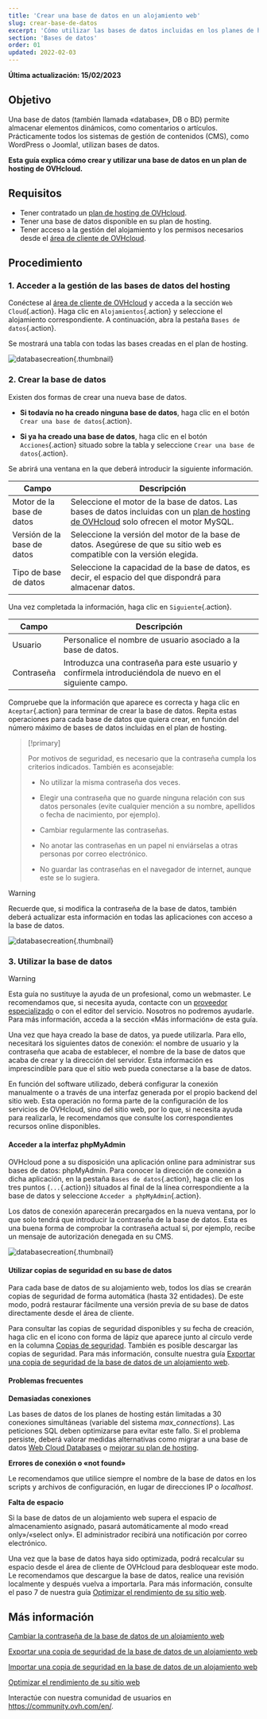 ```yaml
---
title: 'Crear una base de datos en un alojamiento web'
slug: crear-base-de-datos
excerpt: 'Cómo utilizar las bases de datos incluidas en los planes de hosting de OVHcloud'
section: 'Bases de datos'
order: 01
updated: 2022-02-03
---
```


**Última actualización: 15/02/2023**

## Objetivo

Una base de datos (también llamada «database», DB o BD) permite almacenar elementos dinámicos, como comentarios o artículos. Prácticamente todos los sistemas de gestión de contenidos (CMS), como WordPress o Joomla!, utilizan bases de datos.

**Esta guía explica cómo crear y utilizar una base de datos en un plan de hosting de OVHcloud.**

## Requisitos

- Tener contratado un [plan de hosting de OVHcloud](https://www.ovhcloud.com/es-es/web-hosting/).
- Tener una base de datos disponible en su plan de hosting.
- Tener acceso a la gestión del alojamiento y los permisos necesarios desde el [área de cliente de OVHcloud](https://www.ovh.com/auth/?action=gotomanager&from=https://www.ovh.es/&ovhSubsidiary=es). 

## Procedimiento

### 1. Acceder a la gestión de las bases de datos del hosting

Conéctese al [área de cliente de OVHcloud](https://www.ovh.com/auth/?action=gotomanager&from=https://www.ovh.es/&ovhSubsidiary=es) y acceda a la sección `Web Cloud`{.action}. Haga clic en `Alojamientos`{.action} y seleccione el alojamiento correspondiente. A continuación, abra la pestaña `Bases de datos`{.action}.

Se mostrará una tabla con todas las bases creadas en el plan de hosting.

![databasecreation](images/database-creation-step1.png){.thumbnail}

### 2. Crear la base de datos

Existen dos formas de crear una nueva base de datos.

- **Si todavía no ha creado ninguna base de datos**, haga clic en el botón `Crear una base de datos`{.action}.

- **Si ya ha creado una base de datos**, haga clic en el botón `Acciones`{.action} situado sobre la tabla y seleccione `Crear una base de datos`{.action}.

Se abrirá una ventana en la que deberá introducir la siguiente información.

|Campo|Descripción|  
|---|---|  
|Motor de la base de datos|Seleccione el motor de la base de datos. Las bases de datos incluidas con un [plan de hosting de OVHcloud](https://www.ovh.es/hosting) solo ofrecen el motor MySQL.|  
|Versión de la base de datos|Seleccione la versión del motor de la base de datos. Asegúrese de que su sitio web es compatible con la versión elegida. |  
|Tipo de base de datos|Seleccione la capacidad de la base de datos, es decir, el espacio del que dispondrá para almacenar datos.|   

Una vez completada la información, haga clic en `Siguiente`{.action}.

|Campo|Descripción|   
|---|---|   
|Usuario|Personalice el nombre de usuario asociado a la base de datos.|   
|Contraseña|Introduzca una contraseña para este usuario y confírmela introduciéndola de nuevo en el siguiente campo.|   

Compruebe que la información que aparece es correcta y haga clic en `Aceptar`{.action} para terminar de crear la base de datos. Repita estas operaciones para cada base de datos que quiera crear, en función del número máximo de bases de datos incluidas en el plan de hosting.

> [!primary]
>
> Por motivos de seguridad, es necesario que la contraseña cumpla los criterios indicados. También es aconsejable:
>
> - No utilizar la misma contraseña dos veces.
>
> - Elegir una contraseña que no guarde ninguna relación con sus datos personales (evite cualquier mención a su nombre, apellidos o fecha de nacimiento, por ejemplo).
>
> - Cambiar regularmente las contraseñas.
>
> - No anotar las contraseñas en un papel ni enviárselas a otras personas por correo electrónico.
>
> - No guardar las contraseñas en el navegador de internet, aunque este se lo sugiera.
>

> [!warning]
>Recuerde que, si modifica la contraseña de la base de datos, también deberá actualizar esta información en todas las aplicaciones con acceso a la base de datos.
>


![databasecreation](images/database-creation-step2.png){.thumbnail}

### 3. Utilizar la base de datos

> [!warning]
>Esta guía no sustituye la ayuda de un profesional, como un webmaster. Le recomendamos que, si necesita ayuda, contacte con un [proveedor especializado](https://partner.ovhcloud.com/es-es/directory/) o con el editor del servicio. Nosotros no podremos ayudarle. Para más información, acceda a la sección «Más información» de esta guía.
>

Una vez que haya creado la base de datos, ya puede utilizarla. Para ello, necesitará los siguientes datos de conexión: el nombre de usuario y la contraseña que acaba de establecer, el nombre de la base de datos que acaba de crear y la dirección del servidor. Esta información es imprescindible para que el sitio web pueda conectarse a la base de datos.

En función del software utilizado, deberá configurar la conexión manualmente o a través de una interfaz generada por el propio backend del sitio web. Esta operación no forma parte de la configuración de los servicios de OVHcloud, sino del sitio web, por lo que, si necesita ayuda para realizarla, le recomendamos que consulte los correspondientes recursos online disponibles. 

#### Acceder a la interfaz phpMyAdmin

OVHcloud pone a su disposición una aplicación online para administrar sus bases de datos: phpMyAdmin. Para conocer la dirección de conexión a dicha aplicación, en la pestaña `Bases de datos`{.action}, haga clic en los tres puntos (`...`{.action}) situados al final de la línea correspondiente a la base de datos y seleccione `Acceder a phpMyAdmin`{.action}.

Los datos de conexión aparecerán precargados en la nueva ventana, por lo que solo tendrá que introducir la contraseña de la base de datos. Esta es una buena forma de comprobar la contraseña actual si, por ejemplo, recibe un mensaje de autorización denegada en su CMS.

![databasecreation](images/database-creation-step3.png){.thumbnail}


#### Utilizar copias de seguridad en su base de datos

Para cada base de datos de su alojamiento web, todos los días se crearán copias de seguridad de forma automática (hasta 32 entidades). De este modo, podrá restaurar fácilmente una versión previa de su base de datos directamente desde el área de cliente. 

Para consultar las copias de seguridad disponibles y su fecha de creación, haga clic en el icono con forma de lápiz que aparece junto al círculo verde en la columna [Copias de seguridad](../web_hosting_exportacion_de_una_base_de_datos). También es posible descargar las copias de seguridad. Para más información, consulte nuestra guía [Exportar una copia de seguridad de la base de datos de un alojamiento web](../web_hosting_exportacion_de_una_base_de_datos).

#### Problemas frecuentes

**Demasiadas conexiones**

Las bases de datos de los planes de hosting están limitadas a 30 conexiones simultáneas (variable del sistema *max_connections*). Las peticiones SQL deben optimizarse para evitar este fallo. Si el problema persiste, deberá valorar medidas alternativas como migrar a una base de datos [Web Cloud Databases](https://www.ovh.es/cloud/cloud-databases/) o [mejorar su plan de hosting](https://www.ovhcloud.com/es-es/web-hosting/uc-best-web-hosting/). 

**Errores de conexión o «not found»**

Le recomendamos que utilice siempre el nombre de la base de datos en los scripts y archivos de configuración, en lugar de direcciones IP o _localhost_.

**Falta de espacio**

Si la base de datos de un alojamiento web supera el espacio de almacenamiento asignado, pasará automáticamente al modo «read only»/«select only». El administrador recibirá una notificación por correo electrónico.

Una vez que la base de datos haya sido optimizada, podrá recalcular su espacio desde el área de cliente de OVHcloud para desbloquear este modo. Le recomendamos que descargue la base de datos, realice una revisión localmente y después vuelva a importarla. Para más información, consulte el paso 7 de nuestra guía [Optimizar el rendimiento de su sitio web](../web_hosting_guia_de_optimizacion_del_rendimiento_de_un_sitio_web/#paso-7-optimizar-su-base-de-datos).


## Más información

[Cambiar la contraseña de la base de datos de un alojamiento web](../cambiar-contrasena-base-de-datos)

[Exportar una copia de seguridad de la base de datos de un alojamiento web](../web_hosting_exportacion_de_una_base_de_datos)

[Importar una copia de seguridad en la base de datos de un alojamiento web](../web_hosting_importacion_de_una_base_de_datos_mysql)

[Optimizar el rendimiento de su sitio web](../web_hosting_guia_de_optimizacion_del_rendimiento_de_un_sitio_web)

Interactúe con nuestra comunidad de usuarios en <https://community.ovh.com/en/>.
